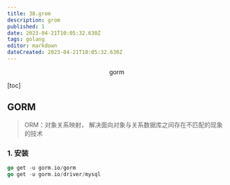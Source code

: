 ```yaml
---
title: 38.grom
description: grom
published: 1
date: 2023-04-21T10:05:32.630Z
tags: golang
editor: markdown
dateCreated: 2023-04-21T10:05:32.630Z
---
```


<center>gorm</center>



[toc]



## GORM

> ORM：对象关系映射， 解决面向对象与关系数据库之间存在不匹配的现象的技术



### 1. 安装

```go
go get -u gorm.io/gorm
go get -u gorm.io/driver/mysql
```

